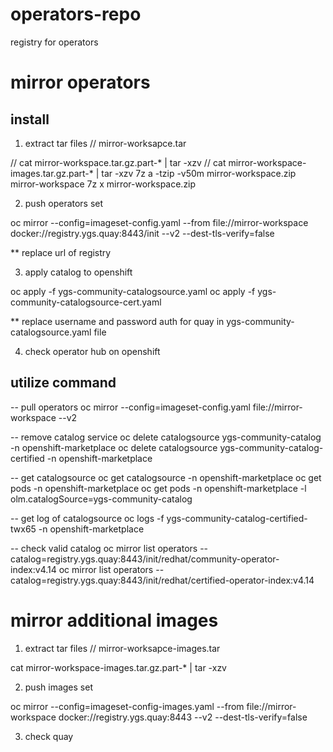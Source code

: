 # operators-repo
registry for operators

# mirror operators

## install
1. extract tar files // mirror-worksapce.tar

  //  cat mirror-workspace.tar.gz.part-* | tar -xzv
  // cat mirror-workspace-images.tar.gz.part-* | tar -xzv
  7z a -tzip -v50m mirror-workspace.zip mirror-workspace
  7z x mirror-workspace.zip

2. push operators set

  oc mirror --config=imageset-config.yaml --from file://mirror-workspace docker://registry.ygs.quay:8443/init --v2 --dest-tls-verify=false

  ** replace url of registry
  
3. apply catalog to openshift

  oc apply -f ygs-community-catalogsource.yaml
  oc apply -f ygs-community-catalogsource-cert.yaml

  ** replace username and password auth for quay in ygs-community-catalogsource.yaml file 

4. check operator hub on openshift

## utilize command
 -- pull operators
 oc mirror --config=imageset-config.yaml file://mirror-workspace --v2
 
 -- remove catalog service
 oc delete catalogsource ygs-community-catalog -n openshift-marketplace
 oc delete catalogsource ygs-community-catalog-certified -n openshift-marketplace
 
 -- get catalogsource
 oc get catalogsource -n openshift-marketplace
 oc get pods -n openshift-marketplace
 oc get pods -n openshift-marketplace -l olm.catalogSource=ygs-community-catalog
 
 -- get log of catalogsource
 oc logs -f ygs-community-catalog-certified-twx65 -n openshift-marketplace
 
 -- check valid catalog
 oc mirror list operators --catalog=registry.ygs.quay:8443/init/redhat/community-operator-index:v4.14
 oc mirror list operators --catalog=registry.ygs.quay:8443/init/redhat/certified-operator-index:v4.14


# mirror additional images
1. extract tar files // mirror-worksapce-images.tar

  cat mirror-workspace-images.tar.gz.part-* | tar -xzv

2. push images set

  oc mirror --config=imageset-config-images.yaml --from file://mirror-workspace docker://registry.ygs.quay:8443 --v2 --dest-tls-verify=false

3. check quay
  
